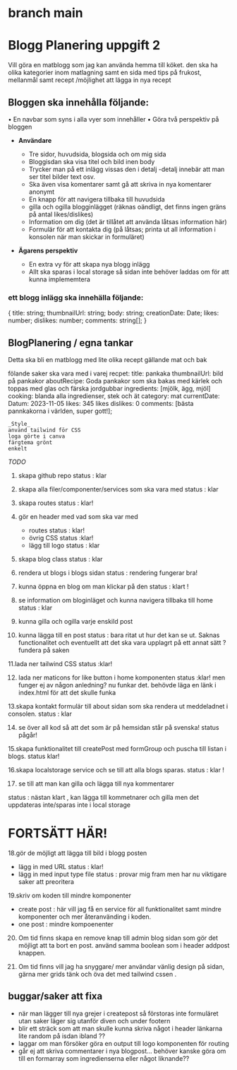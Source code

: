  
 # branch main
 # Blogg Planering uppgift 2

Vill göra en matblogg som jag kan använda hemma till köket. den ska ha olika kategorier inom matlagning samt en sida med tips på frukost, mellanmål samt recept /möjlighet att lägga in nya recept 

 ## Bloggen ska innehålla följande:
• En navbar som syns i alla vyer som innehåller
• Göra två perspektiv på bloggen

- **Användare**
   - Tre sidor, huvudsida, blogsida och om mig sida
   - Bloggisdan ska visa titel och bild inen body
   - Trycker man på ett inlägg vissas den i detalj -detalj innebär att man ser titel bilder text osv.
   - Ska även visa komentarer samt gå att skriva in nya komentarer anonymt
   - En knapp för att navigera tillbaka till huvudsida
   - gilla och ogilla blogginlägget (räknas oändligt, det finns ingen gräns på antal likes/dislikes)
   - Information om dig (det är tillåtet att använda låtsas information här)
   - Formulär för att kontakta dig (på låtsas; printa ut all information i konsolen när man skickar in formuläret)

- **Ägarens perspektiv**
   - En extra vy för att skapa nya blogg inlägg
   - Allt ska sparas i local storage så sidan inte behöver laddas om för att kunna implememtera

 ### ett blogg inlägg ska innehälla följande: 

{
title: string;
thumbnailUrl: string;
body: string;
creationDate: Date;
likes: number;
dislikes: number;
comments: string[];
}

 ## BlogPlanering / egna tankar 
  Detta ska bli en matblogg med lite olika recept gällande mat och bak

  fölande saker ska vara med i varej recpet: 
    title: pankaka
    thumbnailUrl: bild på pankakor
    aboutRecipe: Goda pankakor som ska bakas med kärlek och toppas med glas och färska jordgubbar 
    ingredients: [mjölk, ägg, mjöl]
    cooking: blanda alla ingredienser, stek och ät 
    category: mat
    currentDate: Datum: 2023-11-05
    likes: 345 likes
    dislikes: 0
    comments: [bästa pannkakorna i världen, super gott!];

    _Style_
    använd tailwind för CSS 
    loga görte i canva 
    färgtema grönt 
    enkelt 
_TODO_

1. skapa github repo
status : klar
2. skapa alla filer/componenter/services som ska vara med
status : klar

3. skapa routes 
status : klar! 

4. gör en header med vad som ska var med
   - routes 
   status : klar! 
   - övrig CSS 
   status  :klar!
   - lägg till logo 
   status : klar 

5.  skapa blog class
   status : klar

6.  rendera ut blogs i blogs sidan
   status : rendering fungerar bra!

7.   kunna öppna en blog om man klickar på den 
status : klart !

8.   se information om bloginläget och kunna navigera tillbaka till home
      status : klar 
9.   kunna gilla och ogilla varje enskild post

10.  kunna lägga till en post
status : bara ritat ut hur det kan se ut. Saknas functionalitet och eventuellt att det ska vara upplagrt på ett annat sätt ? fundera på saken

11.lada ner tailwind CSS status :klar! 

12. lada ner maticons for like button i home komponenten 
 status :klar! men funger ej av någon anledning? nu funkar det. behövde läga en länk i index.html för att det skulle funka

 13.skapa kontakt formulär till about sidan som ska rendera ut meddeladnet i consolen.
 status : klar

14. se över all kod så att det som är på hemsidan står på svenska! 
 status pågår!

15.skapa funktionalitet till createPost med formGroup och puscha till listan  i blogs.
status klar!

16.skapa localstorage service och se till att alla blogs sparas.
status : klar !


17. se till att man kan gilla och lägga till nya kommentarer

status : nästan klart , kan lägga till kommetnarer och gilla men det uppdateras inte/sparas inte i local storage 

# FORTSÄTT HÄR! 
18.gör de möjligt att lägga till bild i blogg posten
   - lägg in med URL status : klar! 
   - lägg in med input type file status : provar mig fram men har nu viktigare saker att preoritera

19.skriv om koden till mindre komponenter
   - create post : här vill jag få en service för all funktionalitet samt mindre komponenter och mer återanvänding i koden.   
   - one post : mindre kompoenenter

20. Om tid finns skapa en remove knap till admin blog sidan som gör det möjligt att ta bort en post. använd samma boolean som i header addpost knappen. 

21. Om tid finns vill jag ha snyggare/ mer användar vänlig design på sidan, gärna mer grids tänk och öva det med tailwind cssen . 



## buggar/saker att fixa 

- när man lägger till nya grejer i createpost så förstoras inte formuläret utan saker läger sig utanför diven och under footern
- blir ett sträck som att man skulle kunna skriva något i header länkarna lite random på isdan ibland ??
- laggar om man försöker göra en output till logo komponenten för routing 
- går ej att skriva commentarer i nya blogpost... behöver kanske göra om till en formarray som ingredienserna eller något liknande?? 

